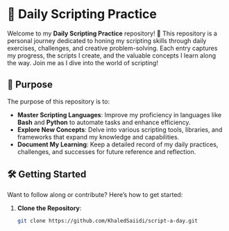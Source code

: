 # 🎉 Daily Scripting Practice

Welcome to my **Daily Scripting Practice** repository! 🚀 This repository is a personal journey dedicated to honing my scripting skills through daily exercises, challenges, and creative problem-solving. Each entry captures my progress, the scripts I create, and the valuable concepts I learn along the way. Join me as I dive into the world of scripting!

## 🌟 Purpose
The purpose of this repository is to:
- **Master Scripting Languages**: Improve my proficiency in languages like **Bash** and **Python** to automate tasks and enhance efficiency.
- **Explore New Concepts**: Delve into various scripting tools, libraries, and frameworks that expand my knowledge and capabilities.
- **Document My Learning**: Keep a detailed record of my daily practices, challenges, and successes for future reference and reflection.

## 🛠 Getting Started
Want to follow along or contribute? Here’s how to get started:
1. **Clone the Repository**:
   ```bash
   git clone https://github.com/KhaledSaiidi/script-a-day.git
